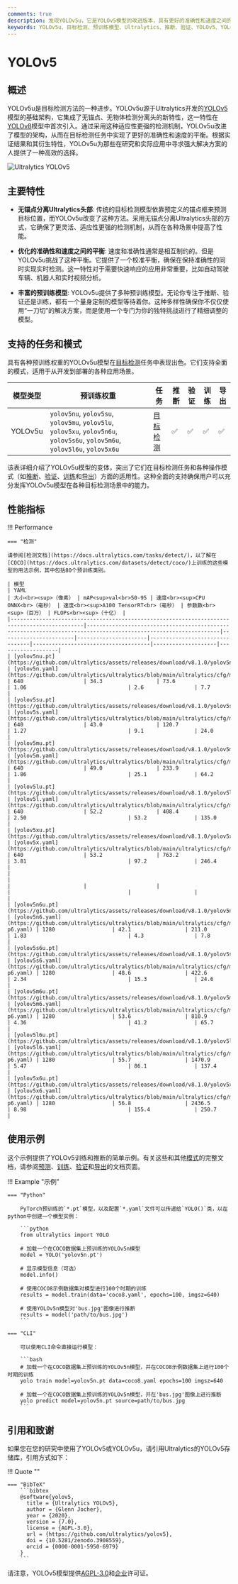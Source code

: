 ```yaml
---
comments: true
description: 发现YOLOv5u，它是YOLOv5模型的改进版本，具有更好的准确性和速度之间的平衡，并为各种目标检测任务提供了许多预训练模型。
keywords: YOLOv5u、目标检测、预训练模型、Ultralytics、推断、验证、YOLOv5、YOLOv8、无锚点、无物体检测、实时应用、机器学习
---
```


# YOLOv5

## 概述

YOLOv5u是目标检测方法的一种进步。YOLOv5u源于Ultralytics开发的[YOLOv5](https://github.com/ultralytics/yolov5)模型的基础架构，它集成了无锚点、无物体检测分离头的新特性，这一特性在[YOLOv8](yolov8.md)模型中首次引入。通过采用这种适应性更强的检测机制，YOLOv5u改进了模型的架构，从而在目标检测任务中实现了更好的准确性和速度的平衡。根据实证结果和其衍生特性，YOLOv5u为那些在研究和实际应用中寻求强大解决方案的人提供了一种高效的选择。

![Ultralytics YOLOv5](https://raw.githubusercontent.com/ultralytics/assets/main/yolov5/v70/splash.png)

## 主要特性

- **无锚点分离Ultralytics头部**: 传统的目标检测模型依靠预定义的锚点框来预测目标位置，而YOLOv5u改变了这种方法。采用无锚点分离Ultralytics头部的方式，它确保了更灵活、适应性更强的检测机制，从而在各种场景中提高了性能。

- **优化的准确性和速度之间的平衡**: 速度和准确性通常是相互制约的。但是YOLOv5u挑战了这种平衡。它提供了一个校准平衡，确保在保持准确性的同时实现实时检测。这一特性对于需要快速响应的应用非常重要，比如自动驾驶车辆、机器人和实时视频分析。

- **丰富的预训练模型**: YOLOv5u提供了多种预训练模型。无论你专注于推断、验证还是训练，都有一个量身定制的模型等待着你。这种多样性确保你不仅仅使用“一刀切”的解决方案，而是使用一个专门为你的独特挑战进行了精细调整的模型。

## 支持的任务和模式

具有各种预训练权重的YOLOv5u模型在[目标检测](../tasks/detect.md)任务中表现出色。它们支持全面的模式，适用于从开发到部署的各种应用场景。

| 模型类型    | 预训练权重                                                                                                                       | 任务                         | 推断 | 验证 | 训练 | 导出 |
|---------|-----------------------------------------------------------------------------------------------------------------------------|----------------------------|----|----|----|----|
| YOLOv5u | `yolov5nu`, `yolov5su`, `yolov5mu`, `yolov5lu`, `yolov5xu`, `yolov5n6u`, `yolov5s6u`, `yolov5m6u`, `yolov5l6u`, `yolov5x6u` | [目标检测](../tasks/detect.md) | ✅  | ✅  | ✅  | ✅  |

该表详细介绍了YOLOv5u模型的变体，突出了它们在目标检测任务和各种操作模式（如[推断](../modes/predict.md)、[验证](../modes/val.md)、[训练](../modes/train.md)和[导出](../modes/export.md)）方面的适用性。这种全面的支持确保用户可以充分发挥YOLOv5u模型在各种目标检测场景中的能力。

## 性能指标

!!! Performance

    === "检测"

    请参阅[检测文档](https://docs.ultralytics.com/tasks/detect/)，以了解在[COCO](https://docs.ultralytics.com/datasets/detect/coco/)上训练的这些模型的用法示例，其中包括80个预训练类别。

    | 模型                                                                                       | YAML                                                                                                           | 大小<br><sup>（像素） | mAP<sup>val<br>50-95 | 速度<br><sup>CPU ONNX<br>（毫秒） | 速度<br><sup>A100 TensorRT<br>（毫秒） | 参数数<br><sup>（百万） | FLOPs<br><sup>（十亿） |
    |---------------------------------------------------------------------------------------------|----------------------------------------------------------------------------------------------------------------|-----------------------|----------------------|--------------------------------|-------------------------------------|--------------------|-------------------|
    | [yolov5nu.pt](https://github.com/ultralytics/assets/releases/download/v8.1.0/yolov5nu.pt)   | [yolov5n.yaml](https://github.com/ultralytics/ultralytics/blob/main/ultralytics/cfg/models/v5/yolov5.yaml)     | 640                   | 34.3                 | 73.6                           | 1.06                                | 2.6                | 7.7               |
    | [yolov5su.pt](https://github.com/ultralytics/assets/releases/download/v8.1.0/yolov5su.pt)   | [yolov5s.yaml](https://github.com/ultralytics/ultralytics/blob/main/ultralytics/cfg/models/v5/yolov5.yaml)     | 640                   | 43.0                 | 120.7                          | 1.27                                | 9.1                | 24.0              |
    | [yolov5mu.pt](https://github.com/ultralytics/assets/releases/download/v8.1.0/yolov5mu.pt)   | [yolov5m.yaml](https://github.com/ultralytics/ultralytics/blob/main/ultralytics/cfg/models/v5/yolov5.yaml)     | 640                   | 49.0                 | 233.9                          | 1.86                                | 25.1               | 64.2              |
    | [yolov5lu.pt](https://github.com/ultralytics/assets/releases/download/v8.1.0/yolov5lu.pt)   | [yolov5l.yaml](https://github.com/ultralytics/ultralytics/blob/main/ultralytics/cfg/models/v5/yolov5.yaml)     | 640                   | 52.2                 | 408.4                          | 2.50                                | 53.2               | 135.0             |
    | [yolov5xu.pt](https://github.com/ultralytics/assets/releases/download/v8.1.0/yolov5xu.pt)   | [yolov5x.yaml](https://github.com/ultralytics/ultralytics/blob/main/ultralytics/cfg/models/v5/yolov5.yaml)     | 640                   | 53.2                 | 763.2                          | 3.81                                | 97.2               | 246.4             |
    |                                                                                             |                                                                                                                |                       |                      |                                |                                     |                    |                   |
    | [yolov5n6u.pt](https://github.com/ultralytics/assets/releases/download/v8.1.0/yolov5n6u.pt) | [yolov5n6.yaml](https://github.com/ultralytics/ultralytics/blob/main/ultralytics/cfg/models/v5/yolov5-p6.yaml) | 1280                  | 42.1                 | 211.0                          | 1.83                                | 4.3                | 7.8               |
    | [yolov5s6u.pt](https://github.com/ultralytics/assets/releases/download/v8.1.0/yolov5s6u.pt) | [yolov5s6.yaml](https://github.com/ultralytics/ultralytics/blob/main/ultralytics/cfg/models/v5/yolov5-p6.yaml) | 1280                  | 48.6                 | 422.6                          | 2.34                                | 15.3               | 24.6              |
    | [yolov5m6u.pt](https://github.com/ultralytics/assets/releases/download/v8.1.0/yolov5m6u.pt) | [yolov5m6.yaml](https://github.com/ultralytics/ultralytics/blob/main/ultralytics/cfg/models/v5/yolov5-p6.yaml) | 1280                  | 53.6                 | 810.9                          | 4.36                                | 41.2               | 65.7              |
    | [yolov5l6u.pt](https://github.com/ultralytics/assets/releases/download/v8.1.0/yolov5l6u.pt) | [yolov5l6.yaml](https://github.com/ultralytics/ultralytics/blob/main/ultralytics/cfg/models/v5/yolov5-p6.yaml) | 1280                  | 55.7                 | 1470.9                         | 5.47                                | 86.1               | 137.4             |
    | [yolov5x6u.pt](https://github.com/ultralytics/assets/releases/download/v8.1.0/yolov5x6u.pt) | [yolov5x6.yaml](https://github.com/ultralytics/ultralytics/blob/main/ultralytics/cfg/models/v5/yolov5-p6.yaml) | 1280                  | 56.8                 | 2436.5                         | 8.98                                | 155.4              | 250.7             |

## 使用示例

这个示例提供了YOLOv5训练和推断的简单示例。有关这些和其他[模式](../modes/index.md)的完整文档，请参阅[预测](../modes/predict.md)、[训练](../modes/train.md)、[验证](../modes/val.md)和[导出](../modes/export.md)的文档页面。

!!! Example "示例"

    === "Python"

        PyTorch预训练的`*.pt`模型，以及配置`*.yaml`文件可以传递给`YOLO()`类，以在python中创建一个模型实例：

        ```python
        from ultralytics import YOLO

        # 加载一个在COCO数据集上预训练的YOLOv5n模型
        model = YOLO('yolov5n.pt')

        # 显示模型信息（可选）
        model.info()

        # 使用COCO8示例数据集对模型进行100个时期的训练
        results = model.train(data='coco8.yaml', epochs=100, imgsz=640)

        # 使用YOLOv5n模型对'bus.jpg'图像进行推断
        results = model('path/to/bus.jpg')
        ```

    === "CLI"

        可以使用CLI命令直接运行模型：

        ```bash
        # 加载一个在COCO数据集上预训练的YOLOv5n模型，并在COCO8示例数据集上进行100个时期的训练
        yolo train model=yolov5n.pt data=coco8.yaml epochs=100 imgsz=640

        # 加载一个在COCO数据集上预训练的YOLOv5n模型，并在'bus.jpg'图像上进行推断
        yolo predict model=yolov5n.pt source=path/to/bus.jpg
        ```

## 引用和致谢

如果您在您的研究中使用了YOLOv5或YOLOv5u，请引用Ultralytics的YOLOv5存储库，引用方式如下：

!!! Quote ""

    === "BibTeX"
        ```bibtex
        @software{yolov5,
          title = {Ultralytics YOLOv5},
          author = {Glenn Jocher},
          year = {2020},
          version = {7.0},
          license = {AGPL-3.0},
          url = {https://github.com/ultralytics/yolov5},
          doi = {10.5281/zenodo.3908559},
          orcid = {0000-0001-5950-6979}
        }
        ```

请注意，YOLOv5模型提供[AGPL-3.0](https://github.com/ultralytics/ultralytics/blob/main/LICENSE)和[企业](https://ultralytics.com/license)许可证。
